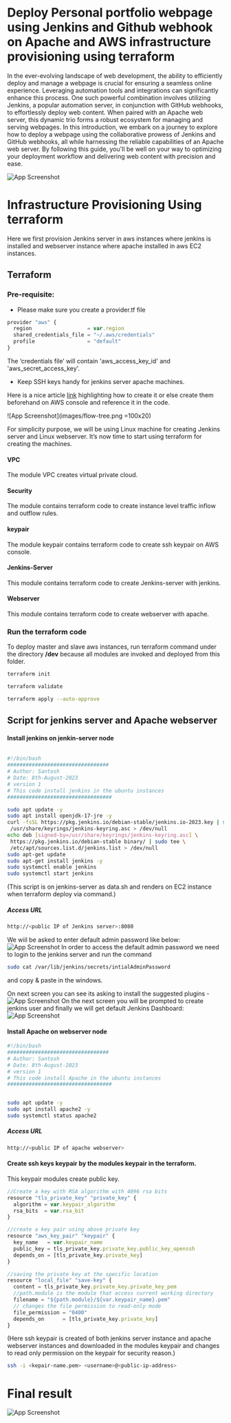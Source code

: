 # Deploy Personal portfolio webpage using Jenkins and Github webhook on Apache and AWS infrastructure provisioning using terraform

In the ever-evolving landscape of web development, the ability to efficiently deploy and manage a webpage is crucial for ensuring a seamless online experience. Leveraging automation tools and integrations can significantly enhance this process. One such powerful combination involves utilizing Jenkins, a popular automation server, in conjunction with GitHub webhooks, to effortlessly deploy web content. When paired with an Apache web server, this dynamic trio forms a robust ecosystem for managing and serving webpages. In this introduction, we embark on a journey to explore how to deploy a webpage using the collaborative prowess of Jenkins and GitHub webhooks, all while harnessing the reliable capabilities of an Apache web server. By following this guide, you'll be well on your way to optimizing your deployment workflow and delivering web content with precision and ease.

![App Screenshot](images/image1.png)

# Infrastructure Provisioning Using terraform 

Here we first provision Jenkins server in aws instances where jenkins is installed and webserver instance where apache installed in aws EC2 instances. 


## Terraform

### Pre-requisite:

- Please make sure you create a provider.tf file

```javascript
provider "aws" {
  region                  = var.region
  shared_credentials_file = "~/.aws/credentials"
  profile                 = "default"
}
```

The ‘credentials file’ will contain 'aws_access_key_id' and 'aws_secret_access_key'.

- Keep SSH keys handy for jenkins server apache machines.

Here is a nice article [link](https://www.digitalocean.com/community/tutorials/how-to-set-up-ssh-keys-2) highlighting how to create it or else create them beforehand on AWS console and reference it in the code.

![App Screenshot](images/flow-tree.png =100x20)

For simplicity purpose, we will be using Linux machine for creating Jenkins server and Linux webserver. It’s now time to start using terraform for creating the machines.

#### VPC

The module VPC creates virtual private cloud.

#### Security

The module contains terraform code to create instance level traffic inflow and outflow rules.

#### keypair

The module keypair contains terraform code to create ssh keypair on AWS console.

#### Jenkins-Server

This module contains terraform code to create Jenkins-server with jenkins.

#### Webserver

This module contains terraform code to create webserver with apache.

### Run the terraform code

To deploy master and slave aws instances, run terraform command under the directory **/dev** because all modules are invoked and deployed from this folder.

```bash
terraform init
```

```bash
terraform validate
```

```bash
terraform apply --auto-approve
```

## Script for jenkins server and Apache webserver

#### Install jenkins on jenkin-server node

```bash

#!/bin/bash
#################################
# Author: Santosh
# Date: 8th-August-2023
# version 1
# This code install jenkins in the ubuntu instances
##################################

sudo apt update -y
sudo apt install openjdk-17-jre -y
curl -fsSL https://pkg.jenkins.io/debian-stable/jenkins.io-2023.key | sudo tee \
 /usr/share/keyrings/jenkins-keyring.asc > /dev/null
echo deb [signed-by=/usr/share/keyrings/jenkins-keyring.asc] \
 https://pkg.jenkins.io/debian-stable binary/ | sudo tee \
 /etc/apt/sources.list.d/jenkins.list > /dev/null
sudo apt-get update
sudo apt-get install jenkins -y
sudo systemctl enable jenkins
sudo systemctl start jenkins

```

(This script is on jenkins-server as data.sh and renders on EC2 instance when terraform deploy via command.)

##### Access URL 
```bash
http://<public IP of Jenkins server>:8080
```
We wiil be asked to enter default admin password like below:
![App Screenshot](images/password.png)
In order to access the default admin password we need to login to the jenkins server and run the command

```bash
sudo cat /var/lib/jenkins/secrets/intialAdminPassword
```

and copy & paste in the windows.

On next screen you can see its asking to install the suggested plugins -
![App Screenshot](images/plugins_default.png)
On the next screen you will be prompted to create jenkins user and finally we will get default Jenkins Dashboard:
![App Screenshot](images/jenkins_ready.png)

#### Install Apache on webserver node
```bash
#!/bin/bash
#################################
# Author: Santosh
# Date: 8th-August-2023
# version 1
# This code install Apache in the ubuntu instances 
##################################


sudo apt update -y
sudo apt install apache2 -y
sudo systemctl status apache2

```
##### Access URL 
```bash
http://<public IP of apache webserver>
```
#### Create ssh keys keypair by the modules keypair in the terraform.
This keypair modules create public key.

```javascript
//Create a key with RSA algorithm with 4096 rsa bits
resource "tls_private_key" "private_key" {
  algorithm = var.keypair_algorithm
  rsa_bits  = var.rsa_bit
}

//create a key pair using above private key
resource "aws_key_pair" "keypair" {
  key_name   = var.keypair_name
  public_key = tls_private_key.private_key.public_key_openssh
  depends_on = [tls_private_key.private_key]
}

//saving the private key at the specific location
resource "local_file" "save-key" {
  content = tls_private_key.private_key.private_key_pem
  //path.module is the module that access current working directory
  filename = "${path.module}/${var.keypair_name}.pem"
  // changes the file permission to read-only mode
  file_permission = "0400"
  depends_on      = [tls_private_key.private_key]
}

```

(Here ssh keypair is created of both jenkins server instance and apache webserver instances and downloaded in the modules keypair and changes to read only permission on the keypair for security reason.)
```bash
ssh -i <kepair-name.pem> <username>@<public-ip-address>
```

# Final result
![App Screenshot](images/final-result.png)